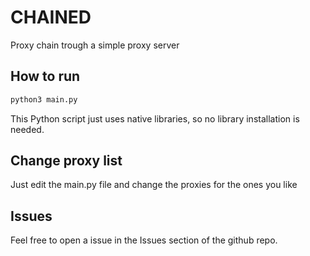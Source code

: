 # CHAINED
Proxy chain trough a simple proxy server

## How to run
```bash
python3 main.py
```
This Python script just uses native libraries, so no library installation is needed.

## Change proxy list
Just edit the main.py file and change the proxies for the ones you like

## Issues
Feel free to open a issue in the Issues section of the github repo.
